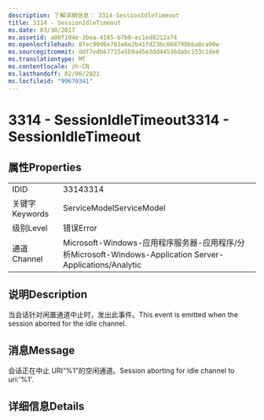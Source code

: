 ```yaml
---
description: 了解详细信息： 3314-SessionIdleTimeout
title: 3314 - SessionIdleTimeout
ms.date: 03/30/2017
ms.assetid: a00f104e-3bea-4185-b7b0-ec1ed8212a74
ms.openlocfilehash: 8fec90d6e761e6e2b41fd23bc068790b6a0ca90e
ms.sourcegitcommit: ddf7edb67715a5b9a45e3dd44536dabc153c1de0
ms.translationtype: MT
ms.contentlocale: zh-CN
ms.lasthandoff: 02/06/2021
ms.locfileid: "99670341"
---
```

# <a name="3314---sessionidletimeout"></a><span data-ttu-id="63c40-103">3314 - SessionIdleTimeout</span><span class="sxs-lookup"><span data-stu-id="63c40-103">3314 - SessionIdleTimeout</span></span>

## <a name="properties"></a><span data-ttu-id="63c40-104">属性</span><span class="sxs-lookup"><span data-stu-id="63c40-104">Properties</span></span>  
  
|||  
|-|-|  
|<span data-ttu-id="63c40-105">ID</span><span class="sxs-lookup"><span data-stu-id="63c40-105">ID</span></span>|<span data-ttu-id="63c40-106">3314</span><span class="sxs-lookup"><span data-stu-id="63c40-106">3314</span></span>|  
|<span data-ttu-id="63c40-107">关键字</span><span class="sxs-lookup"><span data-stu-id="63c40-107">Keywords</span></span>|<span data-ttu-id="63c40-108">ServiceModel</span><span class="sxs-lookup"><span data-stu-id="63c40-108">ServiceModel</span></span>|  
|<span data-ttu-id="63c40-109">级别</span><span class="sxs-lookup"><span data-stu-id="63c40-109">Level</span></span>|<span data-ttu-id="63c40-110">错误</span><span class="sxs-lookup"><span data-stu-id="63c40-110">Error</span></span>|  
|<span data-ttu-id="63c40-111">通道</span><span class="sxs-lookup"><span data-stu-id="63c40-111">Channel</span></span>|<span data-ttu-id="63c40-112">Microsoft-Windows-应用程序服务器-应用程序/分析</span><span class="sxs-lookup"><span data-stu-id="63c40-112">Microsoft-Windows-Application Server-Applications/Analytic</span></span>|  
  
## <a name="description"></a><span data-ttu-id="63c40-113">说明</span><span class="sxs-lookup"><span data-stu-id="63c40-113">Description</span></span>  

 <span data-ttu-id="63c40-114">当会话针对闲置通道中止时，发出此事件。</span><span class="sxs-lookup"><span data-stu-id="63c40-114">This event is emitted when the session aborted for the idle channel.</span></span>  
  
## <a name="message"></a><span data-ttu-id="63c40-115">消息</span><span class="sxs-lookup"><span data-stu-id="63c40-115">Message</span></span>  

 <span data-ttu-id="63c40-116">会话正在中止 URI“%1”的空闲通道。</span><span class="sxs-lookup"><span data-stu-id="63c40-116">Session aborting for idle channel to uri:'%1'.</span></span>  
  
## <a name="details"></a><span data-ttu-id="63c40-117">详细信息</span><span class="sxs-lookup"><span data-stu-id="63c40-117">Details</span></span>
